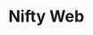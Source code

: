 <!-- For secondary sales you have to overwrite the transaction function. -->
<!-- Zora for minting? -->
<!-- Covalent to show streamer or collector portfolio size -->
<!-- https://github.com/ourzora/zdk/blob/master/docs/minting.md -->
<!-- https://js.ipfs.io/ -->

# Nifty Web

